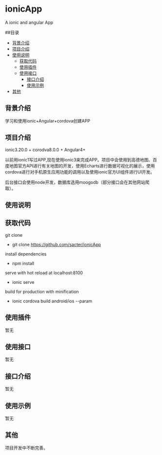 # ionicApp
A ionic and angular App

##目录
* [背景介绍](#背景介绍)
* [项目介绍](#项目介绍)
* [使用说明](#使用说明)
  * [获取代码](#获取代码)
  * [使用插件](#使用插件)
  * [使用接口](#使用接口)
    * [接口介绍](#接口介绍)
    * [使用示例](#使用示例)
* [其他](#其他)

<a name="背景介绍"></a>
## 背景介绍 

学习和使用ionic+Angular+cordova创建APP

<a name="项目介绍"></a>
## 项目介绍

ionic3.20.0 + corodva8.0.0 + Angular4+ <br/>

以前用ionic1写过APP,现在使用ionic3来完成APP。项目中会使用到高德地图、百度地图官方API进行有关地图的开发，使用Echarts进行数据可视化的展示，使用cordova进行对手机原生应用功能的调用以及使用ionic官方UI组件进行UI开发。<br/>

后台接口会使用node开发，数据库选用moogodb（部分接口会在其他网站爬取）。<br/>

<a name="使用说明"></a>
## 使用说明

<a name="获取代码"></a>
## 获取代码

git clone
* git clone https://github.com/sacter/ionicApp

install dependencies
* npm install

serve with hot reload at localhost:8100
* ionic serve

build for production with minification
* ionic cordova build android/ios --param

<a name="使用插件"></a>
## 使用插件
暂无

<a name="使用接口"></a>
## 使用接口
暂无

<a name="接口介绍"></a>
## 接口介绍
暂无

<a name="使用示例"></a>
## 使用示例
暂无


<a name="其他"></a>
## 其他
项目开发中不断完善。
